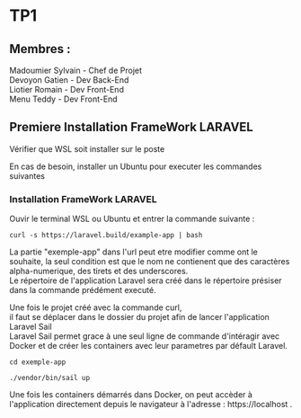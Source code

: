 # TP1

## Membres :

<p>
Madoumier Sylvain - Chef de Projet<br/>
Devoyon Gatien - Dev Back-End<br/>
Liotier Romain - Dev Front-End<br/>
Menu Teddy - Dev Front-End<br/>
</p>

## Premiere Installation FrameWork LARAVEL

<p>
Vérifier que WSL soit installer sur le poste 
</p>
<p>
En cas de besoin, installer un Ubuntu pour executer les commandes suivantes
</p>

### Installation FrameWork LARAVEL

<p>
Ouvir le terminal WSL ou Ubuntu et entrer la commande suivante :
</p>

```
curl -s https://laravel.build/example-app | bash
```
<p>
La partie "exemple-app" dans l'url peut etre modifier comme ont le souhaite, la seul condition est que le nom ne contienent que des caractères alpha-numerique, des tirets et des underscores.<br/>
Le répertoire de l'application Laravel sera créé dans le répertoire présiser dans la commande prédément executé.
</p>

<p></p>

<p>
Une fois le projet créé avec la commande curl,<br/>
il faut se déplacer dans le dossier du projet afin de lancer l'application Laravel Sail<br/>
Laravel Sail permet grace à une seul ligne de commande d'intéragir avec Docker et de créer les containers avec leur parametres par défault Laravel.
</p>

```
cd exemple-app

./vendor/bin/sail up
```

<p>
Une fois les containers démarrés dans Docker, on peut accèder à l'application directement depuis le navigateur à l'adresse : https://localhost .
</p>